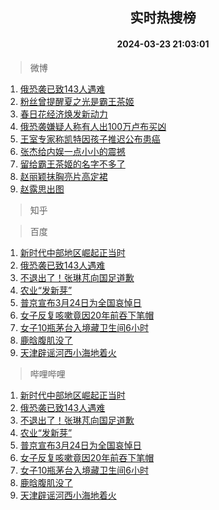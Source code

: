 <div align="center"><h2>实时热搜榜</h2><h4>2024-03-23 21:03:01</h4></div>

> 微博  

1. [俄恐袭已致143人遇难](https://s.weibo.com/weibo?q=%23%E4%BF%84%E6%81%90%E8%A2%AD%E5%B7%B2%E8%87%B4143%E4%BA%BA%E9%81%87%E9%9A%BE%23&t=31&band_rank=1&Refer=top)<br />
2. [粉丝曾提醒夏之光是霸王茶姬](https://s.weibo.com/weibo?q=%23%E7%B2%89%E4%B8%9D%E6%9B%BE%E6%8F%90%E9%86%92%E5%A4%8F%E4%B9%8B%E5%85%89%E6%98%AF%E9%9C%B8%E7%8E%8B%E8%8C%B6%E5%A7%AC%23&t=31&band_rank=2&Refer=top)<br />
3. [春日花经济焕发新动力](https://s.weibo.com/weibo?q=%23%E6%98%A5%E6%97%A5%E8%8A%B1%E7%BB%8F%E6%B5%8E%E7%84%95%E5%8F%91%E6%96%B0%E5%8A%A8%E5%8A%9B%23&t=31&band_rank=3&Refer=top)<br />
4. [俄恐袭嫌疑人称有人出100万卢布买凶](https://s.weibo.com/weibo?q=%23%E4%BF%84%E6%81%90%E8%A2%AD%E5%AB%8C%E7%96%91%E4%BA%BA%E7%A7%B0%E6%9C%89%E4%BA%BA%E5%87%BA100%E4%B8%87%E5%8D%A2%E5%B8%83%E4%B9%B0%E5%87%B6%23&t=31&band_rank=4&Refer=top)<br />
5. [王室专家称凯特因孩子推迟公布患癌](https://s.weibo.com/weibo?q=%23%E7%8E%8B%E5%AE%A4%E4%B8%93%E5%AE%B6%E7%A7%B0%E5%87%AF%E7%89%B9%E5%9B%A0%E5%AD%A9%E5%AD%90%E6%8E%A8%E8%BF%9F%E5%85%AC%E5%B8%83%E6%82%A3%E7%99%8C%23&t=31&band_rank=5&Refer=top)<br />
6. [张杰给内娱一点小小的震撼](https://s.weibo.com/weibo?q=%23%E5%BC%A0%E6%9D%B0%E7%BB%99%E5%86%85%E5%A8%B1%E4%B8%80%E7%82%B9%E5%B0%8F%E5%B0%8F%E7%9A%84%E9%9C%87%E6%92%BC%23&t=31&band_rank=6&Refer=top)<br />
7. [留给霸王茶姬的名字不多了](https://s.weibo.com/weibo?q=%23%E7%95%99%E7%BB%99%E9%9C%B8%E7%8E%8B%E8%8C%B6%E5%A7%AC%E7%9A%84%E5%90%8D%E5%AD%97%E4%B8%8D%E5%A4%9A%E4%BA%86%23&t=31&band_rank=7&Refer=top)<br />
8. [赵丽颖抹胸亮片高定裙](https://s.weibo.com/weibo?q=%23%E8%B5%B5%E4%B8%BD%E9%A2%96%E6%8A%B9%E8%83%B8%E4%BA%AE%E7%89%87%E9%AB%98%E5%AE%9A%E8%A3%99%23&t=31&band_rank=8&Refer=top)<br />
9. [赵露思出图](https://s.weibo.com/weibo?q=%E8%B5%B5%E9%9C%B2%E6%80%9D%E5%87%BA%E5%9B%BE&t=31&band_rank=9&Refer=top)<br />

> 知乎  


> 百度  

1. [新时代中部地区崛起正当时](https://www.baidu.com/s?wd=%E6%96%B0%E6%97%B6%E4%BB%A3%E4%B8%AD%E9%83%A8%E5%9C%B0%E5%8C%BA%E5%B4%9B%E8%B5%B7%E6%AD%A3%E5%BD%93%E6%97%B6&sa=fyb_news&rsv_dl=fyb_news)<br />
2. [俄恐袭已致143人遇难](https://www.baidu.com/s?wd=%E4%BF%84%E6%81%90%E8%A2%AD%E5%B7%B2%E8%87%B4143%E4%BA%BA%E9%81%87%E9%9A%BE&sa=fyb_news&rsv_dl=fyb_news)<br />
3. [不退出了！张琳芃向国足道歉](https://www.baidu.com/s?wd=%E4%B8%8D%E9%80%80%E5%87%BA%E4%BA%86%EF%BC%81%E5%BC%A0%E7%90%B3%E8%8A%83%E5%90%91%E5%9B%BD%E8%B6%B3%E9%81%93%E6%AD%89&sa=fyb_news&rsv_dl=fyb_news)<br />
4. [农业“发新芽”](https://www.baidu.com/s?wd=%E5%86%9C%E4%B8%9A%E2%80%9C%E5%8F%91%E6%96%B0%E8%8A%BD%E2%80%9D&sa=fyb_news&rsv_dl=fyb_news)<br />
5. [普京宣布3月24日为全国哀悼日](https://www.baidu.com/s?wd=%E6%99%AE%E4%BA%AC%E5%AE%A3%E5%B8%833%E6%9C%8824%E6%97%A5%E4%B8%BA%E5%85%A8%E5%9B%BD%E5%93%80%E6%82%BC%E6%97%A5&sa=fyb_news&rsv_dl=fyb_news)<br />
6. [女子反复咳嗽竟因20年前吞下笔帽](https://www.baidu.com/s?wd=%E5%A5%B3%E5%AD%90%E5%8F%8D%E5%A4%8D%E5%92%B3%E5%97%BD%E7%AB%9F%E5%9B%A020%E5%B9%B4%E5%89%8D%E5%90%9E%E4%B8%8B%E7%AC%94%E5%B8%BD&sa=fyb_news&rsv_dl=fyb_news)<br />
7. [女子10瓶茅台入境藏卫生间6小时](https://www.baidu.com/s?wd=%E5%A5%B3%E5%AD%9010%E7%93%B6%E8%8C%85%E5%8F%B0%E5%85%A5%E5%A2%83%E8%97%8F%E5%8D%AB%E7%94%9F%E9%97%B46%E5%B0%8F%E6%97%B6&sa=fyb_news&rsv_dl=fyb_news)<br />
8. [鹿晗腹肌没了](https://www.baidu.com/s?wd=%E9%B9%BF%E6%99%97%E8%85%B9%E8%82%8C%E6%B2%A1%E4%BA%86&sa=fyb_news&rsv_dl=fyb_news)<br />
9. [天津辟谣河西小海地着火](https://www.baidu.com/s?wd=%E5%A4%A9%E6%B4%A5%E8%BE%9F%E8%B0%A3%E6%B2%B3%E8%A5%BF%E5%B0%8F%E6%B5%B7%E5%9C%B0%E7%9D%80%E7%81%AB&sa=fyb_news&rsv_dl=fyb_news)<br />

> 哔哩哔哩  

1. [新时代中部地区崛起正当时](https://www.baidu.com/s?wd=%E6%96%B0%E6%97%B6%E4%BB%A3%E4%B8%AD%E9%83%A8%E5%9C%B0%E5%8C%BA%E5%B4%9B%E8%B5%B7%E6%AD%A3%E5%BD%93%E6%97%B6&sa=fyb_news&rsv_dl=fyb_news)<br />
2. [俄恐袭已致143人遇难](https://www.baidu.com/s?wd=%E4%BF%84%E6%81%90%E8%A2%AD%E5%B7%B2%E8%87%B4143%E4%BA%BA%E9%81%87%E9%9A%BE&sa=fyb_news&rsv_dl=fyb_news)<br />
3. [不退出了！张琳芃向国足道歉](https://www.baidu.com/s?wd=%E4%B8%8D%E9%80%80%E5%87%BA%E4%BA%86%EF%BC%81%E5%BC%A0%E7%90%B3%E8%8A%83%E5%90%91%E5%9B%BD%E8%B6%B3%E9%81%93%E6%AD%89&sa=fyb_news&rsv_dl=fyb_news)<br />
4. [农业“发新芽”](https://www.baidu.com/s?wd=%E5%86%9C%E4%B8%9A%E2%80%9C%E5%8F%91%E6%96%B0%E8%8A%BD%E2%80%9D&sa=fyb_news&rsv_dl=fyb_news)<br />
5. [普京宣布3月24日为全国哀悼日](https://www.baidu.com/s?wd=%E6%99%AE%E4%BA%AC%E5%AE%A3%E5%B8%833%E6%9C%8824%E6%97%A5%E4%B8%BA%E5%85%A8%E5%9B%BD%E5%93%80%E6%82%BC%E6%97%A5&sa=fyb_news&rsv_dl=fyb_news)<br />
6. [女子反复咳嗽竟因20年前吞下笔帽](https://www.baidu.com/s?wd=%E5%A5%B3%E5%AD%90%E5%8F%8D%E5%A4%8D%E5%92%B3%E5%97%BD%E7%AB%9F%E5%9B%A020%E5%B9%B4%E5%89%8D%E5%90%9E%E4%B8%8B%E7%AC%94%E5%B8%BD&sa=fyb_news&rsv_dl=fyb_news)<br />
7. [女子10瓶茅台入境藏卫生间6小时](https://www.baidu.com/s?wd=%E5%A5%B3%E5%AD%9010%E7%93%B6%E8%8C%85%E5%8F%B0%E5%85%A5%E5%A2%83%E8%97%8F%E5%8D%AB%E7%94%9F%E9%97%B46%E5%B0%8F%E6%97%B6&sa=fyb_news&rsv_dl=fyb_news)<br />
8. [鹿晗腹肌没了](https://www.baidu.com/s?wd=%E9%B9%BF%E6%99%97%E8%85%B9%E8%82%8C%E6%B2%A1%E4%BA%86&sa=fyb_news&rsv_dl=fyb_news)<br />
9. [天津辟谣河西小海地着火](https://www.baidu.com/s?wd=%E5%A4%A9%E6%B4%A5%E8%BE%9F%E8%B0%A3%E6%B2%B3%E8%A5%BF%E5%B0%8F%E6%B5%B7%E5%9C%B0%E7%9D%80%E7%81%AB&sa=fyb_news&rsv_dl=fyb_news)<br />
